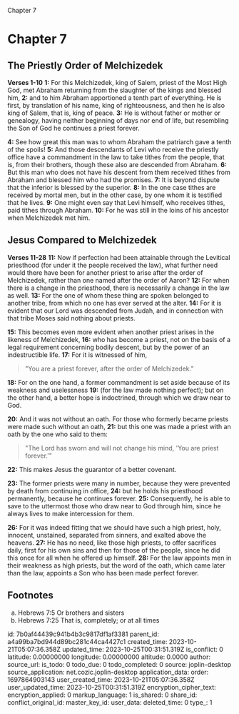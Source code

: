 Chapter 7

# Chapter 7

## The Priestly Order of Melchizedek

**Verses 1-10**
**1:** For this Melchizedek, king of Salem, priest of the Most High God, met Abraham returning from the slaughter of the kings and blessed him,
**2:** and to him Abraham apportioned a tenth part of everything. He is first, by translation of his name, king of righteousness, and then he is also king of Salem, that is, king of peace.
**3:** He is without father or mother or genealogy, having neither beginning of days nor end of life, but resembling the Son of God he continues a priest forever.

**4:** See how great this man was to whom Abraham the patriarch gave a tenth of the spoils!
**5:** And those descendants of Levi who receive the priestly office have a commandment in the law to take tithes from the people, that is, from their brothers, though these also are descended from Abraham.
**6:** But this man who does not have his descent from them received tithes from Abraham and blessed him who had the promises.
**7:** It is beyond dispute that the inferior is blessed by the superior.
**8:** In the one case tithes are received by mortal men, but in the other case, by one whom it is testified that he lives.
**9:** One might even say that Levi himself, who receives tithes, paid tithes through Abraham.
**10:** For he was still in the loins of his ancestor when Melchizedek met him.

## Jesus Compared to Melchizedek

**Verses 11-28**
**11:** Now if perfection had been attainable through the Levitical priesthood (for under it the people received the law), what further need would there have been for another priest to arise after the order of Melchizedek, rather than one named after the order of Aaron?
**12:** For when there is a change in the priesthood, there is necessarily a change in the law as well.
**13:** For the one of whom these thing are spoken belonged to another tribe, from which no one has ever served at the alter.
**14:** For it is evident that our Lord was descended from Judah, and in connection with that tribe Moses said nothing about priests.

**15:** This becomes even more evident when another priest arises in the likeness of Melchizedek,
**16:** who has become a priest, not on the basis of a legal requirement concerning bodily descent, but by the power of an indestructible life.
**17:** For it is witnessed of him,
> "You are a priest forever,
> after the order of Melchizedek."

**18:** For on the one hand, a former commandment is set aside because of its weakness and uselessness
**19:** (for the law made nothing perfect); but on the other hand, a better hope is indoctrined, through which we draw near to God.

**20:** And it was not without an oath. For those who formerly became priests were made such without an oath,
**21:** but this one was made a priest with an oath by the one who said to them:
> "The Lord has sworn
> and will not change his mind,
> 'You are priest forever.'"

**22:** This makes Jesus the guarantor of a better covenant.

**23:** The former priests were many in number, because they were prevented by death from continuing in office,
**24:** but he holds his priesthood permanently, because he continues forever.
**25:** Consequently, he is able to save to the uttermost those who draw near to God through him, since he always lives to make intercession for them.

**26:** For it was indeed fitting that we should have such a high priest, holy, innocent, unstained, separated from sinners, and exalted above the heavens.
**27:** He has no need, like those high priests, to offer sacrifices daily, first for his own sins and then for those of the people, since he did this once for all when he offered up himself.
**28:** For the law appoints men in their weakness as high priests, but the word of the oath, which came later than the law, appoints a Son who has been made perfect forever.

## Footnotes

<ol type='a'>
	<li>Hebrews 7:5 Or brothers and sisters</li>
	<li>Hebrews 7:25 That is, completely; or at all times</li>
</ol>


id: 7b0af44439c941b4b3c9817df1af3381
parent_id: a4a99ba7bd944d89bc281c44ca4427c1
created_time: 2023-10-21T05:07:36.358Z
updated_time: 2023-10-25T00:31:51.319Z
is_conflict: 0
latitude: 0.00000000
longitude: 0.00000000
altitude: 0.0000
author: 
source_url: 
is_todo: 0
todo_due: 0
todo_completed: 0
source: joplin-desktop
source_application: net.cozic.joplin-desktop
application_data: 
order: 1697864903143
user_created_time: 2023-10-21T05:07:36.358Z
user_updated_time: 2023-10-25T00:31:51.319Z
encryption_cipher_text: 
encryption_applied: 0
markup_language: 1
is_shared: 0
share_id: 
conflict_original_id: 
master_key_id: 
user_data: 
deleted_time: 0
type_: 1